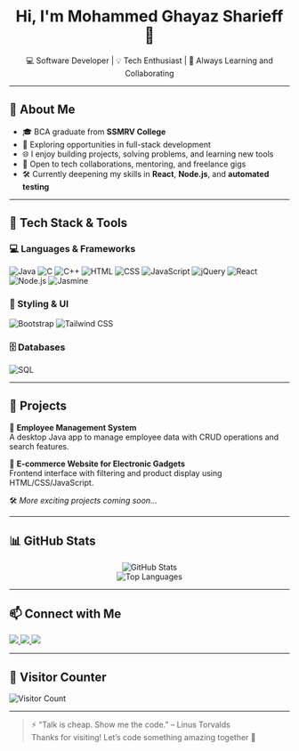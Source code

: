 <h1 align="center">Hi, I'm Mohammed Ghayaz Sharieff 👋</h1>


<p align="center">
  💻 Software Developer | 💡 Tech Enthusiast | 🤝 Always Learning and Collaborating
</p>

---

## 🧠 About Me

- 🎓 BCA graduate from **SSMRV College**
- 💼 Exploring opportunities in full-stack development
- 🌐 I enjoy building projects, solving problems, and learning new tools
- 🤝 Open to tech collaborations, mentoring, and freelance gigs
- 🛠️ Currently deepening my skills in **React**, **Node.js**, and **automated testing**

---

## 🔧 Tech Stack & Tools

### 💻 Languages & Frameworks

![Java](https://img.shields.io/badge/Java-%23ED8B00.svg?style=for-the-badge&logo=openjdk&logoColor=white)
![C](https://img.shields.io/badge/C-%2300599C.svg?style=for-the-badge&logo=c&logoColor=white)
![C++](https://img.shields.io/badge/C++-%2300599C.svg?style=for-the-badge&logo=c%2B%2B&logoColor=white)
![HTML](https://img.shields.io/badge/HTML5-%23E34F26.svg?style=for-the-badge&logo=html5&logoColor=white)
![CSS](https://img.shields.io/badge/CSS3-%231572B6.svg?style=for-the-badge&logo=css3&logoColor=white)
![JavaScript](https://img.shields.io/badge/JavaScript-%23F7DF1E.svg?style=for-the-badge&logo=javascript&logoColor=black)
![jQuery](https://img.shields.io/badge/jQuery-%230769AD.svg?style=for-the-badge&logo=jquery&logoColor=white)
![React](https://img.shields.io/badge/React-%2361DAFB.svg?style=for-the-badge&logo=react&logoColor=black)
![Node.js](https://img.shields.io/badge/Node.js-%23339933.svg?style=for-the-badge&logo=node.js&logoColor=white)
![Jasmine](https://img.shields.io/badge/Jasmine-8A4182?style=for-the-badge&logo=jasmine&logoColor=white)

### 🎨 Styling & UI

![Bootstrap](https://img.shields.io/badge/Bootstrap-%237952B3.svg?style=for-the-badge&logo=bootstrap&logoColor=white)
![Tailwind CSS](https://img.shields.io/badge/TailwindCSS-%2306B6D4.svg?style=for-the-badge&logo=tailwind-css&logoColor=white)

### 🗄️ Databases

![SQL](https://img.shields.io/badge/SQL-%2300C7B7.svg?style=for-the-badge&logo=mysql&logoColor=white)

---

## 📂 Projects

📌 **Employee Management System**  
A desktop Java app to manage employee data with CRUD operations and search features.

📌 **E-commerce Website for Electronic Gadgets**  
Frontend interface with filtering and product display using HTML/CSS/JavaScript.

🛠️ *More exciting projects coming soon...*

---

## 📊 GitHub Stats

<p align="center">
  <picture>
    <source 
      srcset="https://github-readme-stats.vercel.app/api?username=MohammedGhayaz&show_icons=true&theme=dark" 
      media="(prefers-color-scheme: dark)" />
    <source 
      srcset="https://github-readme-stats.vercel.app/api?username=MohammedGhayaz&show_icons=true&theme=default" 
      media="(prefers-color-scheme: light), (prefers-color-scheme: no-preference)" />
    <img src="https://github-readme-stats.vercel.app/api?username=MohammedGhayaz&show_icons=true" alt="GitHub Stats" />
  </picture>

  <br />

  <img src="https://github-readme-stats.vercel.app/api/top-langs/?username=MohammedGhayaz&layout=compact&theme=tokyonight" alt="Top Languages" />
</p>

---

## 📫 Connect with Me

<a href="https://www.linkedin.com/in/contact-sharieff" target="_blank">
  <img src="https://img.shields.io/badge/LinkedIn-%230077B5.svg?style=for-the-badge&logo=linkedin&logoColor=white" />
</a>
<a href="mailto:mohammedghayazsharieff@outlook.in">
  <img src="https://img.shields.io/badge/Outlook-0078D4?style=for-the-badge&logo=microsoft-outlook&logoColor=white" />
</a>
<a href="https://portfolio-website-liard-two.vercel.app/" target="_blank">
  <img src="https://img.shields.io/badge/Portfolio-%2300C7B7.svg?style=for-the-badge&logo=vercel&logoColor=white" />
</a>

---

## 👀 Visitor Counter

![Visitor Count](https://komarev.com/ghpvc/?username=MohammedGhayaz&label=Profile+Views&color=0e75b6&style=flat)

---

> ⚡ “Talk is cheap. Show me the code.” – Linus Torvalds  
> Thanks for visiting! Let’s code something amazing together 🚀
